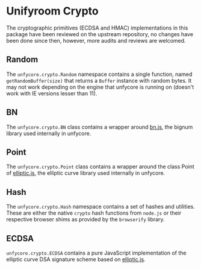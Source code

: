 # Unifyroom Crypto

The cryptographic primitives (ECDSA and HMAC) implementations in this package have been reviewed on the upstream repository, no changes have been done since then, however, more audits and reviews are welcomed.

## Random

The `unfycore.crypto.Random` namespace contains a single function, named `getRandomBuffer(size)` that returns a `Buffer` instance with random bytes. It may not work depending on the engine that unfycore is running on (doesn't work with IE versions lesser than 11).

## BN

The `unfycore.crypto.BN` class contains a wrapper around [bn.js](https://github.com/indutny/bn.js), the bignum library used internally in unfycore.

## Point

The `unfycore.crypto.Point` class contains a wrapper around the class Point of [elliptic.js](https://github.com/indutny/elliptic), the elliptic curve library used internally in unfycore.

## Hash

The `unfycore.crypto.Hash` namespace contains a set of hashes and utilities. These are either the native `crypto` hash functions from `node.js` or their respective browser shims as provided by the `browserify` library.

## ECDSA

`unfycore.crypto.ECDSA` contains a pure JavaScript implementation of the elliptic curve DSA signature scheme based on [elliptic.js](https://github.com/indutny/elliptic).
